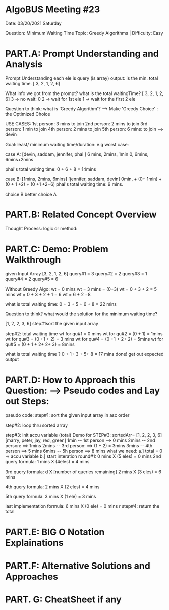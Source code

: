 # AlgoBUS Meeting #23

Date: 03/20/2021 Saturday

Question: Minimum Waiting Time
Topic: Greedy Algorithms | Difficulty: Easy

# PART.A: Prompt Understanding and Analysis

Prompt Understanding
each ele is query
(is array)
output: is the min. total waiting time.
[ 3, 2, 1, 2, 6]

What info we got from the prompt?
what is the total waitingTime?
[ 3, 2, 1, 2, 6]
3 -> no wait: 0
2 -> wait for 1st ele
1 -> wait for the first 2 ele

Question to think:
what is 'Greedy Algorithm'?
--> Make 'Greedy Choice' : the Optimized Choice

USE CASES:
1st person: 3 mins to join
2nd person: 2 mins to join
3rd person: 1 min to join
4th person: 2 mins to join
5th person: 6 mins: to join --> devin

Goal: least/ minimum waiting time/duration:
e.g worst case:

case A:
[devin, saddam, jennifer, phai ]
6 mins, 2mins, 1min
0, 6mins, 6mins+2mins

phai's total waiting time:
0 + 6 + 8 = 14mins

case B:
[1mins, 2mins, 6mins]
[jennifer, saddam, devin]
0min, + (0+ 1min) + (0 + 1 +2) + (0 +1 +2+6)
phai's total waiting time:
9 mins.

choice B better choice A

# PART.B: Related Concept Overview

Thought Process:
logic or method:

# PART.C: Demo: Problem Walkthrough

given Input Array
[3, 2, 1, 2, 6]
query#1 = 3
query#2 = 2
query#3 = 1
query#4 = 2
query#5 = 6

Without Greedy Algo:
wt = 0 mins
wt = 3 mins = (0+3)
wt = 0 + 3 + 2 = 5 mins
wt = 0 + 3 + 2 + 1 = 6
wt = 6 + 2 =8

what is total waiting time:
0 + 3 + 5 + 6 + 8 = 22 mins

Question to think?
what would the solution for the minimum waiting time?

[1, 2, 2, 3, 6]
step#1sort the given input array

step#2: total waiting time
wt for qu#1 = 0 mins
wt for qu#2 = (0 + 1) = 1mins
wt for qu#3 = (0 +1 + 2) = 3 mins
wt for qu#4 = (0 +1 + 2+ 2) = 5mins
wt for qu#5 = (0 + 1 + 2+ 2+ 3) = 8mins

what is total waiting time ?
0 + 1+ 3 + 5+ 8 = 17 mins
done! get out expected output

# PART.D: How to Approach this Question: --> Pseudo codes and Lay out Steps:

pseudo code:
step#1: sort the given input array in asc order

step#2: loop thru sorted array

step#3: init accu variable (total)
Demo for STEP#3:
sortedArr= [1, 2, 2, 3, 6]
[marry, peter, jay, red, green]
1min -- 1st person
==> 0 mins
2mins -- 2nd person: ==> 1mins
2mins -- 3rd person:
==> (1 + 2) = 3mins
3mins -- 4th person
==> 5 mins
6mins -- 5h person
==> 8 mins
what we need:
a.] total = 0 => accu variable
b.] start interation
round#1:
0 mins X (5 eles) = 0 mins
2nd query formula:
1 mins X (4eles) = 4 mins

3rd query formula:
d X [number of queries remaining]
2 mins X (3 eles) = 6 mins

4th query formula:
2 mins X (2 eles) = 4 mins

5th query formula:
3 mins X (1 ele) = 3 mins

last implementation formula:
6 mins X (0 ele) = 0 mins
r
step#4: return the total

# PART.E: BIG O Notation Explainations

# PART.F: Alternative Solutions and Approaches

# PART. G: CheatSheet if any
